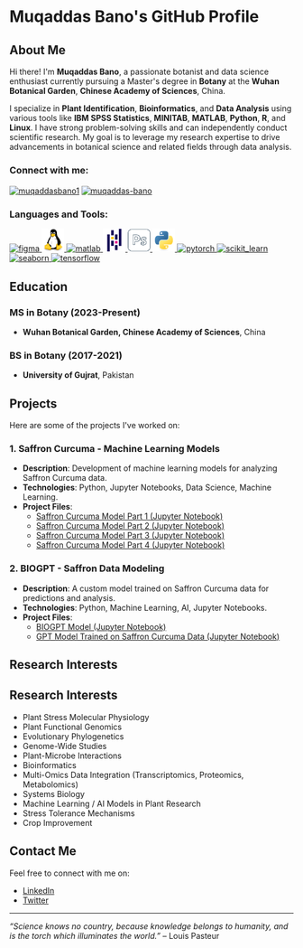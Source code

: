 # Muqaddas Bano's GitHub Profile

## About Me

Hi there! I'm **Muqaddas Bano**, a passionate botanist and data science enthusiast currently pursuing a Master's degree in **Botany** at the **Wuhan Botanical Garden**, **Chinese Academy of Sciences**, China.

I specialize in **Plant Identification**, **Bioinformatics**, and **Data Analysis** using various tools like **IBM SPSS Statistics**, **MINITAB**, **MATLAB**, **Python**, **R**, and **Linux**. I have strong problem-solving skills and can independently conduct scientific research. My goal is to leverage my research expertise to drive advancements in botanical science and related fields through data analysis.

<h3 align="left">Connect with me:</h3>
<p align="left">
<a href="https://twitter.com/muqaddasbano1" target="blank"><img align="center" src="https://raw.githubusercontent.com/rahuldkjain/github-profile-readme-generator/master/src/images/icons/Social/twitter.svg" alt="muqaddasbano1" height="30" width="40" /></a>
<a href="https://linkedin.com/in/muqaddas-bano" target="blank"><img align="center" src="https://raw.githubusercontent.com/rahuldkjain/github-profile-readme-generator/master/src/images/icons/Social/linked-in-alt.svg" alt="muqaddas-bano" height="30" width="40" /></a>
</p>

<h3 align="left">Languages and Tools:</h3>
<p align="left"> <a href="https://www.figma.com/" target="_blank" rel="noreferrer"> <img src="https://www.vectorlogo.zone/logos/figma/figma-icon.svg" alt="figma" width="40" height="40"/> </a> <a href="https://www.linux.org/" target="_blank" rel="noreferrer"> <img src="https://raw.githubusercontent.com/devicons/devicon/master/icons/linux/linux-original.svg" alt="linux" width="40" height="40"/> </a> <a href="https://www.mathworks.com/" target="_blank" rel="noreferrer"> <img src="https://upload.wikimedia.org/wikipedia/commons/2/21/Matlab_Logo.png" alt="matlab" width="40" height="40"/> </a> <a href="https://pandas.pydata.org/" target="_blank" rel="noreferrer"> <img src="https://raw.githubusercontent.com/devicons/devicon/2ae2a900d2f041da66e950e4d48052658d850630/icons/pandas/pandas-original.svg" alt="pandas" width="40" height="40"/> </a> <a href="https://www.photoshop.com/en" target="_blank" rel="noreferrer"> <img src="https://raw.githubusercontent.com/devicons/devicon/master/icons/photoshop/photoshop-line.svg" alt="photoshop" width="40" height="40"/> </a> <a href="https://www.python.org" target="_blank" rel="noreferrer"> <img src="https://raw.githubusercontent.com/devicons/devicon/master/icons/python/python-original.svg" alt="python" width="40" height="40"/> </a> <a href="https://pytorch.org/" target="_blank" rel="noreferrer"> <img src="https://www.vectorlogo.zone/logos/pytorch/pytorch-icon.svg" alt="pytorch" width="40" height="40"/> </a> <a href="https://scikit-learn.org/" target="_blank" rel="noreferrer"> <img src="https://upload.wikimedia.org/wikipedia/commons/0/05/Scikit_learn_logo_small.svg" alt="scikit_learn" width="40" height="40"/> </a> <a href="https://seaborn.pydata.org/" target="_blank" rel="noreferrer"> <img src="https://seaborn.pydata.org/_images/logo-mark-lightbg.svg" alt="seaborn" width="40" height="40"/> </a> <a href="https://www.tensorflow.org" target="_blank" rel="noreferrer"> <img src="https://www.vectorlogo.zone/logos/tensorflow/tensorflow-icon.svg" alt="tensorflow" width="40" height="40"/> </a> </p>

## Education

### MS in Botany (2023-Present)
- **Wuhan Botanical Garden, Chinese Academy of Sciences**, China

### BS in Botany (2017-2021)
- **University of Gujrat**, Pakistan

## Projects

Here are some of the projects I've worked on:

### 1. **Saffron Curcuma - Machine Learning Models**
- **Description**: Development of machine learning models for analyzing Saffron Curcuma data.
- **Technologies**: Python, Jupyter Notebooks, Data Science, Machine Learning.
- **Project Files**: 
  - [Saffron Curcuma Model Part 1 (Jupyter Notebook)](https://github.com/Muqaddas-Bano/muqaddasbano.github.io/blob/81fc7dc4d0dfb8b03abe83a69fe900a151baf381/Machine_learning_Saffron_Project_part_1_with_outputs%20(1).ipynb)
  - [Saffron Curcuma Model Part 2 (Jupyter Notebook)](https://github.com/Muqaddas-Bano/muqaddasbano.github.io/blob/22261fa18e822c53ec78a0a3c8ee729db3582053/Machine_learning_Saffron_Project_part_2_with_outputs%20(1).ipynb)
  - [Saffron Curcuma Model Part 3 (Jupyter Notebook)](https://github.com/Muqaddas-Bano/muqaddasbano.github.io/blob/81fc7dc4d0dfb8b03abe83a69fe900a151baf381/Machine_learning_Saffron_Project_part_3_with_outputs%20(3).ipynb)
  - [Saffron Curcuma Model Part 4 (Jupyter Notebook)](https://github.com/Muqaddas-Bano/muqaddasbano.github.io/blob/81fc7dc4d0dfb8b03abe83a69fe900a151baf381/Machine_learning_Saffron_Project_part_4_with_outputs%20(1).ipynb)
  
### 2. **BIOGPT - Saffron Data Modeling**
- **Description**: A custom model trained on Saffron Curcuma data for predictions and analysis.
- **Technologies**: Python, Machine Learning, AI, Jupyter Notebooks.
- **Project Files**: 
  - [BIOGPT Model (Jupyter Notebook)](https://github.com/Muqaddas-Bano/muqaddasbano.github.io/blob/22261fa18e822c53ec78a0a3c8ee729db3582053/BIOGPT%20model%20trained%20on%20Saffron%20Data.ipynb)
  - [GPT Model Trained on Saffron Curcuma Data (Jupyter Notebook)](https://github.com/Muqaddas-Bano/muqaddasbano.github.io/blob/22261fa18e822c53ec78a0a3c8ee729db3582053/GPT%20model%20trained%20on%20Saffron%20Curcuma%20Data.ipynb)

## Research Interests
## Research Interests
- Plant Stress Molecular Physiology
- Plant Functional Genomics
- Evolutionary Phylogenetics
- Genome-Wide Studies
- Plant-Microbe Interactions
- Bioinformatics
- Multi-Omics Data Integration (Transcriptomics, Proteomics, Metabolomics)
- Systems Biology
- Machine Learning / AI Models in Plant Research
- Stress Tolerance Mechanisms
- Crop Improvement
  


## Contact Me
Feel free to connect with me on:
- [LinkedIn](https://www.linkedin.com/in/muqaddas-bano)
- [Twitter](https://x.com/muqaddasbano1)

---

*“Science knows no country, because knowledge belongs to humanity, and is the torch which illuminates the world.”* – Louis Pasteur

